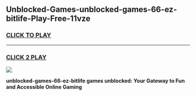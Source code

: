 
## Unblocked-Games-unblocked-games-66-ez-bitlife-Play-Free-11vze
<h3>
<a href="https://premium76.site?title=unblocked-games-66-ez-bitlife&ref=20A">CLICK TO PLAY</a></h3>
<hr>

<h3>
<a href="https://premium76.site?title=unblocked-games-66-ez-bitlife&ref=20A">CLICK 2 PLAY</a>
  
</h3>

<a href="https://premium76.site?title=unblocked-games-66-ez-bitlife&ref=20A"><img src="https://clearcache.store/games.png"></a>


**unblocked-games-66-ez-bitlife games unblocked: Your Gateway to Fun and Accessible Online Gaming**
